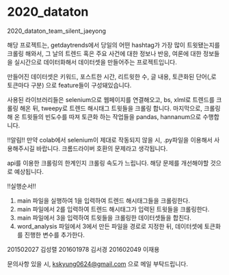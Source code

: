 # 2020_dataton
2020_dataton_team_silent_jaeyong

해당 프로젝트는, getdaytrends에서 당일의 어떤 hashtag가 가장 많이 트윗됐는지를 크롤링 해와서, 그 날의 트렌드 혹은 주요 사건에 대한 정보나 반응, 여론에 대한 정보들을 실시간으로 데이터화해서 데이터셋을 만들어주는 프로젝트입니다.

만들어진 데이터셋은
키워드, 포스트한 시간, 리트윗한 수, 글 내용, 토큰화된 단어(,로 토큰마다 구분)
으로 feature들이 구성돼있습니다.

사용된 라이브러리들은 selenium으로 웹페이지를 연결해오고, bs, xlml로 트렌드를 크롤링 해온 뒤, tweepy로 트렌드 해시태그 트윗들을 크롤링 합니다. 마지막으로, 크롤링 해 온 트윗들의 빈도수를 따져 토큰화 하는 작업들을 pandas, hannanum으로 수행합니다.

!!알림!!
만약 colab에서 selenium이 제대로 작동되지 않을 시,
.py파일을 이용해서 사용해주시길 바랍니다. 크롬드라이버
호환의 문제라고 생각됩니다.

api를 이용한 크롤링의 한계인지 크롤링 속도가 느립니다.
해당 문제를 개선해야할 것으로 예상됩니다.

!!실행순서!!
1. main 파일을 실행하여 1을 입력하여 트렌드 해시태그들을 크롤링한다.
2. main 파일에서 2를 입력하여 트렌드 해시태그가 입력된 트윗들을 크롤링한다.
3. main 파일에서 3을 입력하여 트윗들을 크롤링한 데이터셋들을 합친다.
4. word_analysis 파일에서 3에서 만든 파일을 경로로 지정한 뒤, 데이터셋에 토큰화를 진행한 변수를 추가한다.

201502027 김성렬
201601978 김서경
201602049 이재용

문의사항 있을 시,
kskyung0624@gmail.com
으로 메일 부탁드립니다.